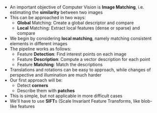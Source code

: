 + An important objective of Computer Vision is **Image Matching**, i.e. estimating the **similarity** between two images
+ This can be approached in two ways:
	+ **Global** Matching: Create a global descriptor and compare
	+ **Local** Matching: Extract local features (dense or sparse) and compare
+ We begin by considering **local matching**, namely matching consistent elements in different images
+ The pipeline works as follows:
	+ Feature **Detection**: Find interest points on each image
	+ Feature **Description**: Compute a vector description for each point 
	+ Feature **Matching**: Match the descriptions
+ Translations and rotations can be easy to approach, while changes of perspective and illumination are much harder
+ Our first approach will be:
	+ Detect **corners**
	+ Describe them with **patches**
+ This is simple, but not applicable in more difficult cases
+ We'll have to use **SIFT**s (Scale Invariant Feature Transforms, like blob-like features